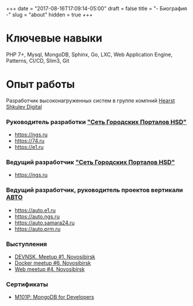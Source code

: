 +++
date = "2017-08-16T17:09:14-05:00"
draft = false
title = "- Биография -"
slug = "about"
hidden = true
+++
# Ключевые навыки
PHP 7+, Mysql, MongoDB, Sphinx, Go, LXC, Web Application Engine, Patterns, CI/CD, Slim3, Git

# Опыт работы
Разработчик высоконагруженных систем в группе компний [Hearst Shkulev Digital](http://www.hearst-shkulev-media.ru/projects/rn/)

### Руководитель разработки ["Сеть Городских Порталов HSD"](https://mediakit.ngs.ru/)
* https://ngs.ru
* https://74.ru
* https://e1.ru

### Ведущий разработчик ["Сеть Городских Порталов HSD"](https://mediakit.ngs.ru/)
* https://ngs.ru

### Ведущий разработчик, руководитель проектов вертикали [АВТО](https://auto.ngs.ru)
* https://auto.e1.ru
* https://auto.ngs.ru
* https://auto.samara24.ru
* https://auto.prm.ru

### Выступления
* [DEVNSK. Meetup #1. Novosibirsk](https://youtu.be/Y3aaR27_mlM)
* [Docker meetup #6. Novosibirsk](https://youtu.be/GD9hYFB7Bbk)
* [Web meetup #4. Novosibirsk](https://youtu.be/llDskdYY-ag)

### Сертификаты
* [M101P: MongoDB for Developers](https://university.mongodb.com/course_completion/528205dea56c4d9ba342e5b586144871)
 

